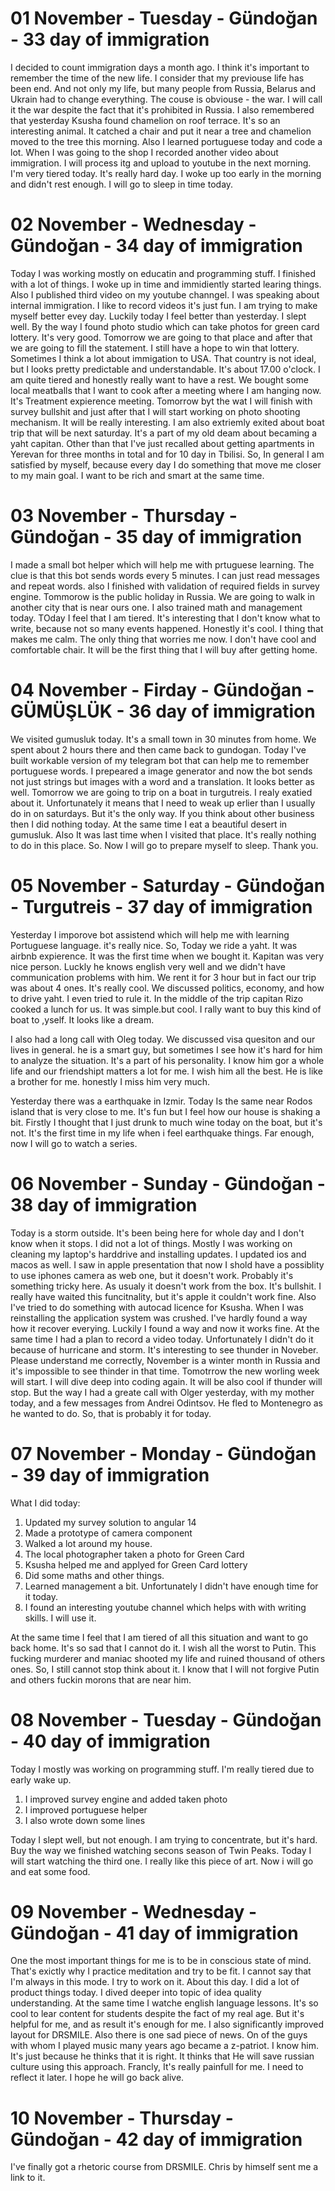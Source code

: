 # 01 November - Tuesday - Gündoğan - 33 day of immigration

I decided to count immigration days a month ago. I think it's important to remember the time of the new life. I consider that my previouse life has been end. And not only my life, but many people from Russia, Belarus and Ukrain had to change everything. The couse is obviouse - the war. I will call it the war despite the fact that it's prohibited in Russia. I also remembered that yesterday Ksusha found chamelion on roof terrace. It's so an interesting animal. It catched a chair and put it near a tree and chamelion moved to the tree this morning. Also I learned portuguese today and code a lot. When I was going to the shop I recorded another video about immigration. I will process itg and upload to youtube in the next morning. I'm very tiered today. It's really hard day. I woke up too early in the morning and didn't rest enough. I will go to sleep in time today.

# 02 November - Wednesday - Gündoğan - 34 day of immigration

Today I was working mostly on educatin and programming stuff. I finished with a lot of things. I woke up in time and immidiently started learing things. Also I published third video on my youtube channgel. I was speaking about internal immigration. I like to record videos it's just fun. I am trying to make myself better evey day. Luckily today I feel better than yesterday. I slept well. By the way I found photo studio which can take photos for green card lottery. It's very good. Tomorrow we are going to that place and after that we are going to fill the statement. I still have a hope to win that lottery. Sometimes I think a lot about immigation to USA. That country is not ideal, but I looks pretty predictable and understandable. It's about 17.00 o'clock. I am quite tiered and honestly really want to have a rest. We bought some local meatballs that I want to cook after a meeting where I am hanging now. It's Treatment expierence meeting. Tomorrow byt the wat I will finish with survey bullshit and just after that I will start working on photo shooting mechanism. It will be really interesting. I am also extriemly exited about boat trip that will be next saturday. It's a part of my old deam about becaming a yaht capitan. Other than that I've just recalled about getting apartments in Yerevan for three months in total and for 10 day in Tbilisi. So, In general I am satisfied by myself, because every day I do something that move me closer to my main goal. I want to be rich and smart at the same time.

# 03 November - Thursday - Gündoğan - 35 day of immigration

I made a small bot helper which will help me with prtuguese learning. The clue is that this bot sends words every 5 minutes. I can just read messages and repeat words. also I finished with validation of required fields in survey engine. Tommorow is the public holiday in Russia. We are going to walk in another city that is near ours one. I also trained math and management today. TOday I feel that I am tiered. It's interesting that I don't know what to write, because not so many events happened. Honestly it's cool. I thing that makes me calm. The only thing that worries me now. I don't have cool and comfortable chair. It will be the first thing that I will buy after getting home.

# 04 November - Firday - Gündoğan - GÜMÜŞLÜK - 36 day of immigration

We visited gumusluk today. It's a small town in 30 minutes from home. We spent about 2 hours there and then came back to gundogan. Today I've built workable version of my telegram bot that can help me to remember portuguese words. I prepeared a image generator and now the bot sends not just strings but images with a word and a translation. It looks better as well. Tomorrow we are going to trip on a boat in turgutreis. I realy exatied about it. Unfortunately it means that I need to weak up erlier than I usually do in on saturdays. But it's the only way. If you think about other business then I did nothing today. At the same time I eat a beautiful desert in gumusluk. Also It was last time when I visited that place. It's really nothing to do in this place. So. Now I will go to prepare myself to sleep. Thank you.

# 05 November - Saturday - Gündoğan - Turgutreis - 37 day of immigration

Yesterday I imporove bot assistend which will help me with learning Portuguese language. it's really nice. So, Today we ride a yaht. It was airbnb expierence. It was the first time when we bought it. Kapitan was very nice person. Luckly he knows english very well and we didn't have communication problems with him. We rent it for 3 hour but in fact our trip was about 4 ones. It's really cool. We discussed politics, economy, and how to drive yaht. I even tried to rule it. In the middle of the trip capitan Rizo cooked a lunch for us. It was simple.but cool. I rally want to buy this kind of boat to ,yself. It looks like a dream.

I also had a long call with Oleg today. We discussed visa quesiton and our lives in general. he is a smart guy, but sometimes I see how it's hard for him to analyze the situation. It's a part of his personality. I know him gor a whole life and our friendshipt matters a lot for me. I wish him all the best. He is like a brother for me. honestly I miss him very much.

Yesterday there was a earthquake in Izmir. Today Is the same near Rodos island that is very close to me. It's fun but I feel how our house is shaking a bit. Firstly I thought that I just drunk to much wine today on the boat, but it's not. It's the first time in my life when i feel earthquake things. Far enough, now I will go to watch a series. 

# 06 November - Sunday - Gündoğan - 38 day of immigration

Today is a storm outside. It's been being here for whole day and I don't know when it stops. I did not a lot of things. Mostly I was working on cleaning my laptop's harddrive and installing updates. I updated ios and macos as well. I saw in apple presentation that now I shold have a possiblity to use iphones camera as web one, but it doesn't work. Probably it's something tricky here. As usualy it doesn't work from the box. It's bullshit. I really have waited this funcitnality, but it's apple it couldn't work fine. Also I've tried to do something with autocad licence for Ksusha. When I was reinstalling the application system was crushed. I've hardly found a way how it recover everying. Luckily I found a way and now it works fine. At the same time I had a plan to record a video today. Unfortunately I didn't do it because of hurricane and storm. It's interesting to see thunder in Noveber. Please understand me correctly, November is a winter month in Russia and it's impossible to see thinder in that time. Tomotrrow the new worling week will start. I will dive deep into coding again. It will be also cool if thunder will stop. But the way I had a greate call with Olger yesterday, with my mother today, and a few messages from Andrei Odintsov. He fled to Montenegro as he wanted to do. So, that is probably it for today.

# 07 November - Monday - Gündoğan - 39 day of immigration

What I did today:
1. Updated my survey solution to angular 14
2. Made a prototype of camera component
3. Walked a lot around my house.
4. The local photographer taken a photo for Green Card
5. Ksusha helped me and applyed for Green Card lottery
6. Did some maths and other things.
7. Learned management a bit. Unfortunately I didn't have enough time for it today.
8. I found an interesting youtube channel which helps with with writing skills. I will use it.

At the same time I feel that I am tiered of all this situation and want to go back home. It's so sad that I cannot do it. I wish all the worst to Putin. This fucking murderer and maniac shooted my life and ruined thousand of others ones. So, I still cannot stop think about it. I know that I will not forgive Putin and others fuckin morons that are near him.

# 08 November - Tuesday - Gündoğan - 40 day of immigration

Today I mostly was working on programming stuff. I'm really tiered due to early wake up.

1. I improved survey engine and added taken photo
2. I improved portuguese helper
3. I also wrote down some lines

Today I slept well, but not enough. I am trying to concentrate, but it's hard. Buy the way we finished watching secons season of Twin Peaks. Today I will start watching the third one. I really like this piece of art. Now i will go and eat some food.

# 09 November - Wednesday - Gündoğan - 41 day of immigration

One the most important things for me is to be in conscious state of mind. That's exictly why I practice meditation and try to be fit. I cannot say that I'm always in this mode. I try to work on it. About this day. I did a lot of product things today. I dived deeper into topic of idea quality understanding. At the same time I watche english language lessons. It's so cool to lear content for students despite the fact of my real age. But it's helpful for me, and as result it's enough for me. I also significantly improved layout for DRSMILE. Also there is one sad piece of news. On of the guys with whom I played music many years ago became a z-patriot. I know him. It's just because he thinks that it is right. It thinks that He will save russian culture using this approach. Francly, It's really painfull for me. I need to reflect it later. I hope he will go back alive.

# 10 November - Thursday - Gündoğan - 42 day of immigration

I've finally got a rhetoric course from DRSMILE. Chris by himself sent me a link to it.